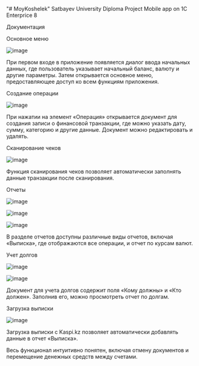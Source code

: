 "# MoyKoshelek" 
Satbayev University Diploma Project
Mobile app on 1C Enterprice 8

Документация

Основное меню

![image](https://github.com/adylkh4nov/MoyKoshelek/assets/92270153/6661376f-1c32-493c-bc7f-8317a9432c7c)



При первом входе в приложение появляется диалог ввода начальных данных, где пользователь указывает начальный баланс, валюту и другие параметры. Затем открывается основное меню, предоставляющее доступ ко всем функциям приложения.

Создание операции

![image](https://github.com/adylkh4nov/MoyKoshelek/assets/92270153/83a4a770-d9ae-49c4-b893-9b29a1ad5d19)

При нажатии на элемент «Операция» открывается документ для создания записи о финансовой транзакции, где можно указать дату, сумму, категорию и другие данные. Документ можно редактировать и удалять.

Сканирование чеков

![image](https://github.com/adylkh4nov/MoyKoshelek/assets/92270153/3d5a3321-a679-457d-8185-e1283a48d5af)


Функция сканирования чеков позволяет автоматически заполнять данные транзакции после сканирования.

Отчеты

![image](https://github.com/adylkh4nov/MoyKoshelek/assets/92270153/ace415ab-1c5d-4aef-ad4e-0c0edd184068)

![image](https://github.com/adylkh4nov/MoyKoshelek/assets/92270153/cb068ec3-5717-4cbe-a864-88c84b151dd0)

![image](https://github.com/adylkh4nov/MoyKoshelek/assets/92270153/ad4c12f2-7811-46eb-946d-de1236637b60)


В разделе отчетов доступны различные виды отчетов, включая «Выписка», где отображаются все операции, и отчет по курсам валют.

Учет долгов

![image](https://github.com/adylkh4nov/MoyKoshelek/assets/92270153/1c74ac78-cb5e-42f3-bc14-be8a9aa4b171)

![image](https://github.com/adylkh4nov/MoyKoshelek/assets/92270153/cd6c4387-b5b3-4643-b38f-5ef0ff2bf25c)


Документ для учета долгов содержит поля «Кому должны» и «Кто должен». Заполнив его, можно просмотреть отчет по долгам.

Загрузка выписки

![image](https://github.com/adylkh4nov/MoyKoshelek/assets/92270153/041c0c9f-f7ae-4d7b-a18e-a36f8fe4db6e)


Загрузка выписки с Kaspi.kz позволяет автоматически добавлять данные в отчет «Выписка».

Весь функционал интуитивно понятен, включая отмену документов и перемещение денежных средств между счетами.
